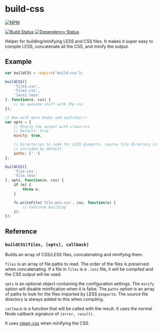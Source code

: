 # build-css

[![NPM](https://nodei.co/npm/build-css.png?compact=true)](https://nodei.co/npm/build-css/)

[![Build Status](https://drone.io/github.com/conradz/build-css/status.png)](https://drone.io/github.com/conradz/build-css/latest)
[![Dependency Status](https://gemnasium.com/conradz/build-css.png)](https://gemnasium.com/conradz/build-css)

Helper for building/minifying LESS and CSS files. It makes it super easy to
compile LESS, concatenate all the CSS, and minify the output.

## Example

```js
var buildCSS = require('build-css');

buildCSS([
    'file1.css',
    'file2.css',
    'less1.less'
], function(e, css) {
    // Do awesome stuff with the css
});

// Now with more knobs and switches!!!
var opts = {
    // Minify the output with clean-css
    // Default: true
    minify: true,

    // Directories to look for LESS @imports, source file directory is
    // included by default.
    paths: ['.']
};

buildCSS([
    'file.css',
    'file.less'
], opts, function(e, css) {
    if (e) {
        throw e;
    }

    fs.writeFile('file.min.css', css, function(e) {
        // Continue building
    });
});
```

## Reference

### `buildCSS(files, [opts], callback)`

Builds an array of CSS/LESS files, concatenating and minifying them.

`files` is an array of file paths to read. The order of the files is preserved
when concatenating. If a file in `files` is a `.less` file, it will be compiled
and the CSS output will be used.

`opts` is an optional object containing the configuration settings. The
`minify` option will disable minification when it is false. The `paths` option
is an array of paths to look for the files imported by LESS `@import`s. The
source file directory is always added to this when compiling.

`callback` is a function that will be called with the result. It uses the
normal Node callback signature of `(error, result)`.

It uses [clean-css](https://github.com/GoalSmashers/clean-css) when minifying
the CSS.

